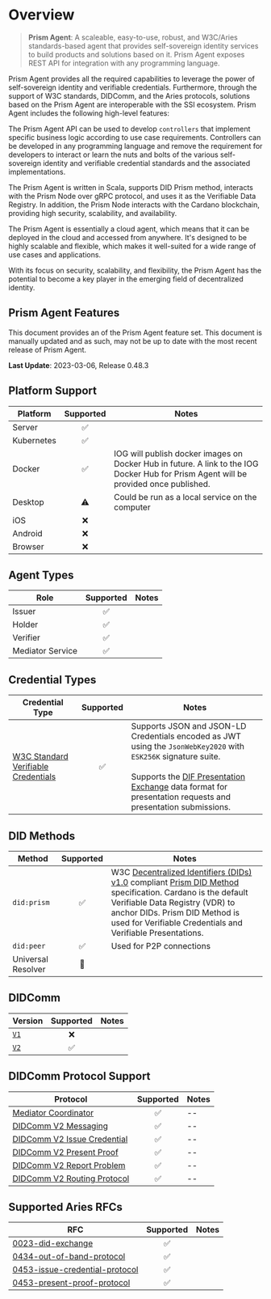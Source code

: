# Overview

> **Prism Agent**: 
A scaleable, easy-to-use, robust, and W3C/Aries standards-based agent that provides self-sovereign identity services to build products and solutions based on it.  Prism Agent exposes REST API for integration with any programming language.

Prism Agent provides all the required capabilities to leverage the power of self-sovereign identity and verifiable credentials. Furthermore, through the support of W3C standards, DIDComm, and the Aries protocols, solutions based on the Prism Agent are interoperable with the SSI ecosystem. 
Prism Agent includes the following high-level features:

The Prism Agent API can be used to develop `controllers` that implement specific business logic according to use case requirements. Controllers can be developed in any programming language and remove the requirement for developers to interact or learn the nuts and bolts of the various self-sovereign identity and verifiable credential standards and the associated implementations.

The Prism Agent is written in Scala, supports DID Prism method, interacts with the Prism Node over gRPC protocol, and uses it as the Verifiable Data Registry. In addition, the Prism Node interacts with the Cardano blockchain, providing high security, scalability, and availability.

The Prism Agent is essentially a cloud agent, which means that it can be deployed in the cloud and accessed from anywhere. It's designed to be highly scalable and flexible, which makes it well-suited for a wide range of use cases and applications.

With its focus on security, scalability, and flexibility, the Prism Agent has the potential to become a key player in the emerging field of decentralized identity.

## Prism Agent Features

This document provides an of the Prism Agent feature set. This document is manually updated and as such, may not be up to date with the most recent release of Prism Agent.

**Last Update**: 2023-03-06, Release 0.48.3

## Platform Support

| Platform | Supported | Notes             |
| -------- | :-------: |  ------- |
| Server   | :white_check_mark: |    |
| Kubernetes | :white_check_mark: |  |
| Docker   | :white_check_mark: | IOG will publish docker images on Docker Hub in future. A link to the IOG Docker Hub for Prism Agent will be provided once published. |
| Desktop  | :warning:         | Could be run as a local service on the computer |
| iOS      | :x:        |    |
| Android  | :x:        |    |
| Browser  | :x:        |    |

## Agent Types

| Role     | Supported | Notes      |
| -------- | :-------: |  --------- |
| Issuer   | :white_check_mark:        |            |
| Holder   | :white_check_mark:        |            |
| Verifier | :white_check_mark:        |            |
| Mediator Service | :white_check_mark:|            |

## Credential Types

| Credential Type | Supported | Notes |
| --- | :--: | -- |
| [W3C Standard Verifiable Credentials](https://www.w3.org/TR/vc-data-model/) | :white_check_mark: | Supports JSON and JSON-LD Credentials encoded as JWT using the `JsonWebKey2020` with `ESK256K` signature suite.<br><br>Supports the [DIF Presentation Exchange](https://identity.foundation/presentation-exchange/) data format for presentation requests and presentation submissions. |

## DID Methods

| Method | Supported | Notes |
| --- | :--: | -- |
| `did:prism` | :white_check_mark: | W3C [Decentralized Identifiers (DIDs) v1.0](https://www.w3.org/TR/did-core/) compliant [Prism DID Method](https://github.com/input-output-hk/prism-did-method-spec/blob/main/w3c-spec/PRISM-method.md) specification. Cardano is the default Verifiable Data Registry (VDR) to anchor DIDs. Prism DID Method is used for Verifiable Credentials and Verifiable Presentations.  |
| `did:peer` | :white_check_mark:| Used for P2P connections |
| Universal Resolver | :construction: |  |

## DIDComm

| Version | Supported | Notes |
| --- | :--: | -- |
| [`V1`](https://github.com/hyperledger/aries-rfcs/blob/main/concepts/0005-didcomm/README.md) | :x: |  |
| [`V2`](https://identity.foundation/didcomm-messaging/spec/) | :white_check_mark: |  |

## DIDComm Protocol Support

| Protocol | Supported | Notes |
| --- | :--: | -- |
| [Mediator Coordinator](https://didcomm.org/mediator-coordination/2.0/) | :white_check_mark: | -- |
| [DIDComm V2 Messaging](https://identity.foundation/didcomm-messaging/spec) | :white_check_mark: | -- |
| [DIDComm V2 Issue Credential](https://github.com/decentralized-identity/waci-didcomm/tree/main/issue_credential) | :white_check_mark: | -- |
| [DIDComm V2 Present Proof](https://github.com/decentralized-identity/waci-didcomm/blob/main/present_proof/present-proof-v3.md) | :white_check_mark: | -- |
| [DIDComm V2 Report Problem](https://identity.foundation/didcomm-messaging/spec/#problem-reports) | :white_check_mark: | -- |
| [DIDComm V2 Routing Protocol](https://identity.foundation/didcomm-messaging/spec/#routing-protocol-20) | :white_check_mark: | -- |

## Supported Aries RFCs

| RFC | Supported | Notes |
 --- | :--: | -- |
| [0023-did-exchange](https://github.com/hyperledger/aries-rfcs/tree/main/features/0023-did-exchange)      | :white_check_mark:        | |
| [0434-out-of-band-protocol](https://github.com/hyperledger/aries-rfcs/blob/main/features/0434-outofband/README.md)      | :white_check_mark:        | |
| [0453-issue-credential-protocol](https://github.com/hyperledger/aries-rfcs/tree/main/features/0453-issue-credential-v2)      | :white_check_mark:        | |
| [0453-present-proof-protocol](https://github.com/hyperledger/aries-rfcs/tree/main/features/0454-present-proof-v2)      | :white_check_mark:        | |
